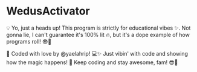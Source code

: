 # WedusActivator
💡 Yo, just a heads up! This program is strictly for educational vibes ✨. Not gonna lie, I can't guarantee it's 100% lit 🔥, but it's a dope example of how programs roll! 😎🤙


🚀 Coded with love by @yaelahrip! 💻✨ Just vibin' with code and showing how the magic happens! 🌟 Keep coding and stay awesome, fam! 😎🤘
